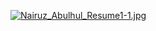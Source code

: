 [![Nairuz_Abulhul_Resume1-1.jpg](https://s21.postimg.org/5g366oc9j/Nairuz_Abulhul_Resume1_1.jpg)](https://postimg.org/image/niw8xw843/)
